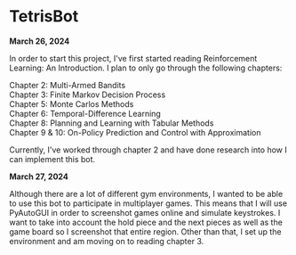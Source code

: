 # TetrisBot
**March 26, 2024**

In order to start this project, I've first started reading Reinforcement Learning: An Introduction. I plan to only go through the following chapters:  
  
Chapter 2: Multi-Armed Bandits  
Chapter 3: Finite Markov Decision Process  
Chapter 5: Monte Carlos Methods  
Chapter 6: Temporal-Difference Learning  
Chapter 8: Planning and Learning with Tabular Methods  
Chapter 9 & 10: On-Policy Prediction and Control with Approximation  
  
Currently, I've worked through chapter 2 and have done research into how I can implement this bot.

**March 27, 2024**

Although there are a lot of different gym environments, I wanted to be able to use this bot to participate in multiplayer games. This means that I will use PyAutoGUI in order to screenshot games online and simulate keystrokes. I want to take into account the hold piece and the next pieces as well as the game board so I screenshot that entire region. Other than that, I set up the environment and am moving on to reading chapter 3.
